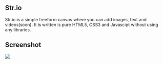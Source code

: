 ## Str.io

Str.io is a simple freeform canvas where you can add images, text and videos(soon). It is written is pure HTML5, CSS3 and Javascipt without using any libraries.

## Screenshot

![](https://github.com/bikraman/str.io/blob/master/screenshots/screenshot1.png)